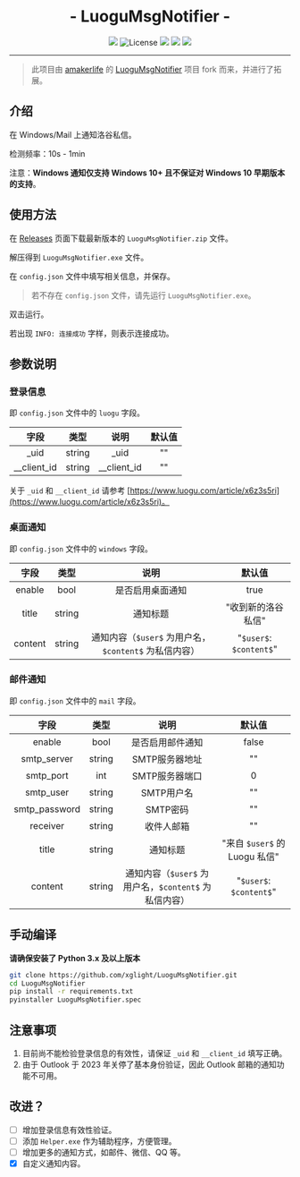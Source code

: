 <h1 align="center">- LuoguMsgNotifier -</h1>

<p align="center">
<img src="https://img.shields.io/github/v/release/xglight/LuoguMsgNotifier.svg">
<img src="https://img.shields.io/github/license/xglight/LuoguMsgNotifier" alt="License" />
<img src="https://img.shields.io/github/last-commit/xglight/LuoguMsgNotifier">
<img src="https://img.shields.io/github/downloads/xglight/LuoguMsgNotifier/total?label=Release%20Downloads">
<img src="https://img.shields.io/badge/support-Windows-blue?logo=Windows">
</p>

---

> 此项目由 [amakerlife](https://github.com/amakerlife) 的 [LuoguMsgNotifier](https://github.com/amakerlife/LuoguMsgNotifier) 项目 fork 而来，并进行了拓展。

## 介绍

在 Windows/Mail 上通知洛谷私信。

检测频率：10s - 1min

注意：**Windows 通知仅支持 Windows 10+ 且不保证对 Windows 10 早期版本的支持**。

## 使用方法

在 [Releases](https://github.com/xglight/LuoguMsgNotifier/releases) 页面下载最新版本的 `LuoguMsgNotifier.zip` 文件。

解压得到 `LuoguMsgNotifier.exe` 文件。

在 `config.json` 文件中填写相关信息，并保存。

> 若不存在 `config.json` 文件，请先运行 `LuoguMsgNotifier.exe`。

双击运行。

若出现 `INFO: 连接成功` 字样，则表示连接成功。

## 参数说明

### 登录信息

即 `config.json` 文件中的 `luogu` 字段。

|    字段     |  类型  |    说明     | 默认值 |
| :---------: | :----: | :---------: | :----: |
|    _uid     | string |    _uid     |   ""   |
| __client_id | string | __client_id |   ""   |

关于 `_uid` 和 `__client_id` 请参考 [https://www.luogu.com/article/x6z3s5ri](https://www.luogu.com/article/x6z3s5ri)。

### 桌面通知

即 `config.json` 文件中的 `windows` 字段。

|  字段   |  类型  |                         说明                          |         默认值          |
| :-----: | :----: | :---------------------------------------------------: | :---------------------: |
| enable  |  bool  |                   是否启用桌面通知                    |          true           |
|  title  | string |                       通知标题                        |   "收到新的洛谷私信"    |
| content | string | 通知内容（`$user$` 为用户名，`$content$` 为私信内容） | "`$user$`: `$content$`" |

### 邮件通知

即 `config.json` 文件中的 `mail` 字段。

|     字段      |  类型  |                         说明                          |            默认值             |
| :-----------: | :----: | :---------------------------------------------------: | :---------------------------: |
|    enable     |  bool  |                   是否启用邮件通知                    |             false             |
|  smtp_server  | string |                    SMTP服务器地址                     |              ""               |
|   smtp_port   |  int   |                    SMTP服务器端口                     |               0               |
|   smtp_user   | string |                      SMTP用户名                       |              ""               |
| smtp_password | string |                       SMTP密码                        |              ""               |
|   receiver    | string |                      收件人邮箱                       |              ""               |
|     title     | string |                       通知标题                        | "来自 `$user$` 的 Luogu 私信" |
|    content    | string | 通知内容（`$user$` 为用户名，`$content$` 为私信内容） |    "`$user$`: `$content$`"    |


## 手动编译

**请确保安装了 Python 3.x 及以上版本**

```bash
git clone https://github.com/xglight/LuoguMsgNotifier.git
cd LuoguMsgNotifier
pip install -r requirements.txt
pyinstaller LuoguMsgNotifier.spec
```

## 注意事项

1. 目前尚不能检验登录信息的有效性，请保证 `_uid` 和 `__client_id` 填写正确。
2. 由于 Outlook 于 2023 年关停了基本身份验证，因此 Outlook 邮箱的通知功能不可用。

## 改进？

- [ ] 增加登录信息有效性验证。
- [ ] 添加 `Helper.exe` 作为辅助程序，方便管理。
- [ ] 增加更多的通知方式，如邮件、微信、QQ 等。
- [x] 自定义通知内容。
